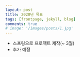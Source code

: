 ```yaml
---
layout: post
title: 2020년 목표
tags: [frontpage, jekyll, blog]
comments: true
# image: '/images/posts/1.jpg'
---
```


* 스프링으로 프로젝트 제작(~ 3월)
* 추가 예정